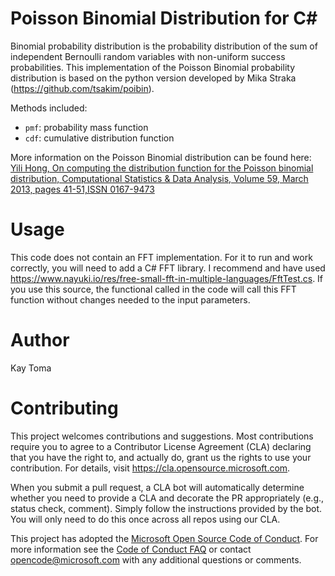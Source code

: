 
# Poisson Binomial Distribution for C#

Binomial probability distribution is the probability distribution of the sum of independent Bernoulli random variables with
non-uniform success probabilities. This implementation of the Poisson Binomial probability distribution is based on the python version developed by Mika Straka (https://github.com/tsakim/poibin).

Methods included:
* `pmf`: probability mass function
* `cdf`: cumulative distribution function

More information on the Poisson Binomial distribution can be found here: [Yili Hong, On computing the distribution function for the Poisson binomial distribution, Computational Statistics & Data Analysis, Volume 59, March 2013, pages 41-51,ISSN 0167-9473](http://dx.doi.org/10.1016/j.csda.2012.10.006)

# Usage

This code does not contain an FFT implementation. For it to run and work correctly, you will need to add a C# FFT library. I recommend and have used https://www.nayuki.io/res/free-small-fft-in-multiple-languages/FftTest.cs. If you use this source, the functional called in the code will call this FFT function without changes needed to the input parameters.

# Author

Kay Toma

# Contributing

This project welcomes contributions and suggestions.  Most contributions require you to agree to a
Contributor License Agreement (CLA) declaring that you have the right to, and actually do, grant us
the rights to use your contribution. For details, visit https://cla.opensource.microsoft.com.

When you submit a pull request, a CLA bot will automatically determine whether you need to provide
a CLA and decorate the PR appropriately (e.g., status check, comment). Simply follow the instructions
provided by the bot. You will only need to do this once across all repos using our CLA.

This project has adopted the [Microsoft Open Source Code of Conduct](https://opensource.microsoft.com/codeofconduct/).
For more information see the [Code of Conduct FAQ](https://opensource.microsoft.com/codeofconduct/faq/) or
contact [opencode@microsoft.com](mailto:opencode@microsoft.com) with any additional questions or comments.
